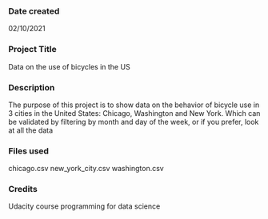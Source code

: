 
### Date created
02/10/2021

### Project Title
Data on the use of bicycles in the US

### Description
The purpose of this project is to show data on the behavior of bicycle use in 3 cities in the United States: Chicago, Washington and New York. Which can be validated by filtering by month and day of the week, or if you prefer, look at all the data

### Files used
chicago.csv
new_york_city.csv
washington.csv

### Credits
Udacity course programming for data science
